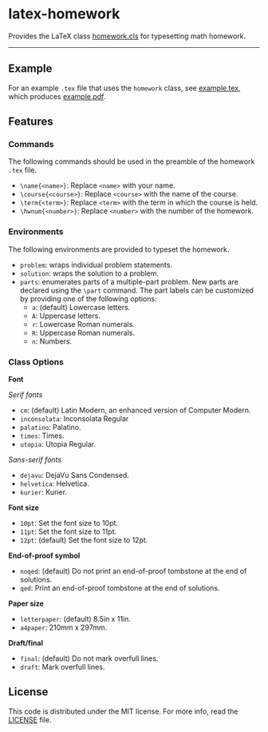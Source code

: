 # latex-homework

Provides the LaTeX class [homework.cls](homework.cls) for typesetting math homework.

*****************

## Example

For an example `.tex` file that uses the `homework` class, see [example.tex](example.tex), which produces [example.pdf](example.pdf).

## Features

### Commands

The following commands should be used in the preamble of the homework `.tex` file.

* `\name{<name>}`:
  Replace `<name>` with your name.
* `\course{<course>}`:
  Replace `<course>` with the name of the course.
* `\term{<term>}`:
  Replace `<term>` with the term in which the course is held.
* `\hwnum{<number>}`:
  Replace `<number>` with the number of the homework.

### Environments

The following environments are provided to typeset the homework.

* `problem`:
  wraps individual problem statements.
* `solution`:
  wraps the solution to a problem.
* `parts`:
  enumerates parts of a multiple-part problem.
  New parts are declared using the `\part` command.
  The part labels can be customized by providing one of the following options:
    * `a`:
      (default) Lowercase letters.
    * `A`:
      Uppercase letters.
    * `r`:
      Lowercase Roman numerals.
    * `R`:
      Uppercase Roman numerals.
    * `n`:
      Numbers.

### Class Options

**Font**

*Serif fonts*

* `cm`:
  (default) Latin Modern, an enhanced version of Computer Modern.
* `inconsolata`:
  Inconsolata Regular
* `palatino`:
  Palatino.
* `times`:
  Times.
* `utopia`:
  Utopia Regular.

*Sans-serif fonts*

* `dejavu`:
  DejaVu Sans Condensed.
* `helvetica`:
  Helvetica.
* `kurier`:
  Kurier.

**Font size**

* `10pt`:
  Set the font size to 10pt.
* `11pt`:
  Set the font size to 11pt.
* `12pt`:
  (default) Set the font size to 12pt.

**End-of-proof symbol**

* `noqed`:
  (default) Do not print an end-of-proof tombstone at the end of solutions.
* `qed`:
  Print an end-of-proof tombstone at the end of solutions.

**Paper size**

* `letterpaper`:
  (default) 8.5in x 11in.
* `a4paper`:
  210mm x 297mm.

**Draft/final**

* `final`:
  (default) Do not mark overfull lines.
* `draft`:
  Mark overfull lines.

## License

This code is distributed under the MIT license. For more info, read the [LICENSE](LICENSE) file.
